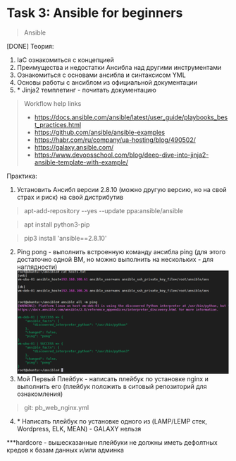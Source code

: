 # Task 3: Ansible for beginners
> Ansible

[DONE] Теория:

1. IaC ознакомиться с концепцией
2. Преимущества и недостатки Ансибла над другими инструментами 
3. Ознакомиться с основами ансибла и синтаксисом YML
4. Основы работы с ансиблом из официальной документации
5. \* Jinja2 темплетинг - почитать документацию

> Workflow
> help links
>  - https://docs.ansible.com/ansible/latest/user_guide/playbooks_best_practices.html
>  - https://github.com/ansible/ansible-examples
>  - https://habr.com/ru/company/ua-hosting/blog/490502/
>  - https://galaxy.ansible.com/
>  - https://www.devopsschool.com/blog/deep-dive-into-jinja2-ansible-template-with-example/


Практика:

1. Установить Ансибл версии 2.8.10 (можно другую версию, но на свой страх и риск) на свой дистрибутив
> apt-add-repository --yes --update ppa:ansible/ansible

> apt install python3-pip

> pip3 install 'ansible==2.8.10'
2. Ping pong - выполнить встроенную команду ансибла ping (для этого достаточно одной ВМ, но можно выполнить на нескольких - для наглядности)
![ping](./.img/ansibl_ping.png)
3. Мой Первый Плейбук - написать плейбук по установке nginx
 и выполнить его (плейбук положить в ситовый репозиторий для ознакомления)
> git: pb_web_nginx.yml
4. \* Написать плейбук по установке одного из (LAMP/LEMP стек, Wordpress, ELK, MEAN) - GALAXY нельзя
>
***hardcore - вышесказанные плейбуки не должны иметь дефолтных кредов к базам данных и/или админка
